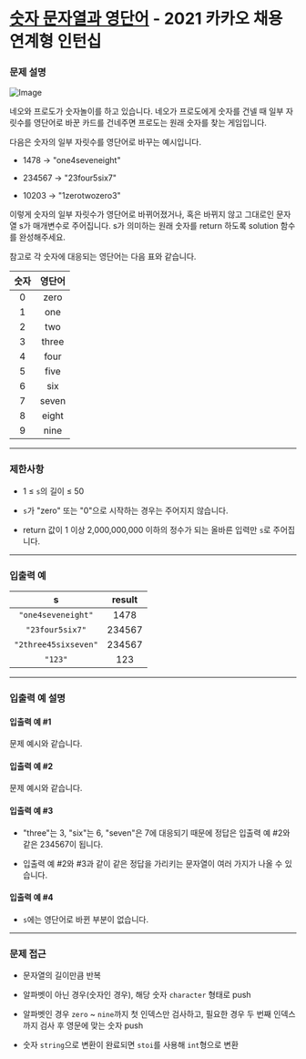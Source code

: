 # [숫자 문자열과 영단어](https://programmers.co.kr/learn/courses/30/lessons/81301) - 2021 카카오 채용연계형 인턴십

### 문제 설명

![Image](https://grepp-programmers.s3.ap-northeast-2.amazonaws.com/files/production/d31cb063-4025-4412-8cbc-6ac6909cf93e/img1.png)

네오와 프로도가 숫자놀이를 하고 있습니다. 네오가 프로도에게 숫자를 건넬 때 일부 자릿수를 영단어로 바꾼 카드를 건네주면 프로도는 원래 숫자를 찾는 게임입니다.

다음은 숫자의 일부 자릿수를 영단어로 바꾸는 예시입니다.

  - 1478 → "one4seveneight"
  
  - 234567 → "23four5six7"
  
  - 10203 → "1zerotwozero3"

이렇게 숫자의 일부 자릿수가 영단어로 바뀌어졌거나, 혹은 바뀌지 않고 그대로인 문자열 s가 매개변수로 주어집니다. s가 의미하는 원래 숫자를 return 하도록 solution 함수를 완성해주세요.

참고로 각 숫자에 대응되는 영단어는 다음 표와 같습니다.

| 숫자  | 영단어 |
| :---: | :----: |
|   0   |  zero  |
|   1   |  one   |
|   2   |  two   |
|   3   | three  |
|   4   |  four  |
|   5   |  five  |
|   6   |  six   |
|   7   | seven  |
|   8   | eight  |
|   9   |  nine  |

---

### 제한사항

  - 1 ≤ `s`의 길이 ≤ 50

  - `s`가 "zero" 또는 "0"으로 시작하는 경우는 주어지지 않습니다.

  - return 값이 1 이상 2,000,000,000 이하의 정수가 되는 올바른 입력만 `s`로 주어집니다.

---

### 입출력 예

|          s           | result |
| :------------------: | :----: |
|  `"one4seveneight"`  |  1478  |
|   `"23four5six7"`    | 234567 |
| `"2three45sixseven"` | 234567 |
|       `"123"`        |  123   |

---

### 입출력 예 설명

#### 입출력 예 #1

문제 예시와 같습니다.

#### 입출력 예 #2

문제 예시와 같습니다.

#### 입출력 예 #3

  - "three"는 3, "six"는 6, "seven"은 7에 대응되기 때문에 정답은 입출력 예 #2와 같은 234567이 됩니다.

  - 입출력 예 #2와 #3과 같이 같은 정답을 가리키는 문자열이 여러 가지가 나올 수 있습니다.

#### 입출력 예 #4

  - `s`에는 영단어로 바뀐 부분이 없습니다.

---

### 문제 접근

  - 문자열의 길이만큼 반복

  - 알파벳이 아닌 경우(숫자인 경우), 해당 숫자 `character` 형태로 push

  - 알파벳인 경우 `zero` ~ `nine`까지 첫 인덱스만 검사하고, 필요한 경우 두 번째 인덱스까지 검사 후 영문에 맞는 숫자 push

  - 숫자 `string`으로 변환이 완료되면 `stoi`를 사용해 `int`형으로 변환